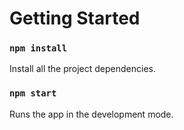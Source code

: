# Getting Started

### `npm install`

Install all the project dependencies.

### `npm start`

Runs the app in the development mode.<br />
